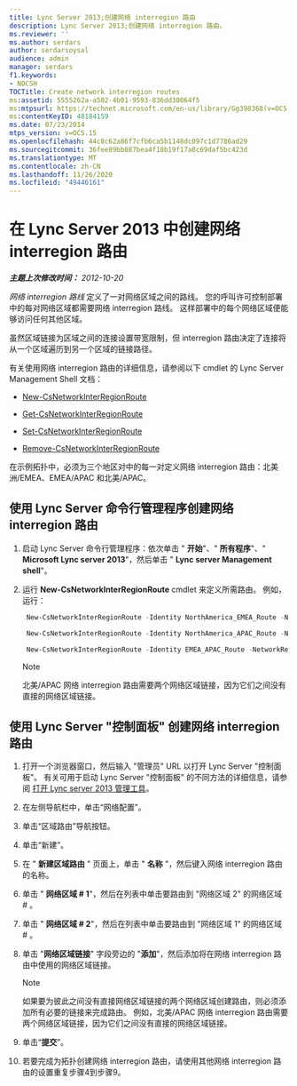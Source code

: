 ```yaml
---
title: Lync Server 2013;创建网络 interregion 路由
description: Lync Server 2013;创建网络 interregion 路由。
ms.reviewer: ''
ms.author: serdars
author: serdarsoysal
audience: admin
manager: serdars
f1.keywords:
- NOCSH
TOCTitle: Create network interregion routes
ms:assetid: 5555262a-a502-4b01-9593-836dd30064f5
ms:mtpsurl: https://technet.microsoft.com/en-us/library/Gg398368(v=OCS.15)
ms:contentKeyID: 48184159
ms.date: 07/23/2014
mtps_version: v=OCS.15
ms.openlocfilehash: 44c8c62a86f7cfb6ca5b1148dc097c1d7786ad29
ms.sourcegitcommit: 36fee89bb887bea4f18b19f17a8c69daf5bc423d
ms.translationtype: MT
ms.contentlocale: zh-CN
ms.lasthandoff: 11/26/2020
ms.locfileid: "49446161"
---
```

# <a name="create-network-interregion-routes-in-lync-server-2013"></a>在 Lync Server 2013 中创建网络 interregion 路由

<div data-xmlns="http://www.w3.org/1999/xhtml">

<div class="topic" data-xmlns="http://www.w3.org/1999/xhtml" data-msxsl="urn:schemas-microsoft-com:xslt" data-cs="https://msdn.microsoft.com/">

<div data-asp="https://msdn2.microsoft.com/asp">



</div>

<div id="mainSection">

<div id="mainBody">

<span> </span>

_**主题上次修改时间：** 2012-10-20_

*网络 interregion 路线* 定义了一对网络区域之间的路线。 您的呼叫许可控制部署中的每对网络区域都需要网络 interregion 路线。 这样部署中的每个网络区域便能够访问任何其他区域。

虽然区域链接为区域之间的连接设置带宽限制，但 interregion 路由决定了连接将从一个区域遍历到另一个区域的链接路径。

有关使用网络 interregion 路由的详细信息，请参阅以下 cmdlet 的 Lync Server Management Shell 文档：

  - [New-CsNetworkInterRegionRoute](https://docs.microsoft.com/powershell/module/skype/New-CsNetworkInterRegionRoute)

  - [Get-CsNetworkInterRegionRoute](https://docs.microsoft.com/powershell/module/skype/Get-CsNetworkInterRegionRoute)

  - [Set-CsNetworkInterRegionRoute](https://docs.microsoft.com/powershell/module/skype/Set-CsNetworkInterRegionRoute)

  - [Remove-CsNetworkInterRegionRoute](https://docs.microsoft.com/powershell/module/skype/Remove-CsNetworkInterRegionRoute)

在示例拓扑中，必须为三个地区对中的每一对定义网络 interregion 路由：北美洲/EMEA、EMEA/APAC 和北美/APAC。

<div>

## <a name="to-create-network-interregion-routes-by-using-lync-server-management-shell"></a>使用 Lync Server 命令行管理程序创建网络 interregion 路由

1.  启动 Lync Server 命令行管理程序：依次单击 " **开始**"、" **所有程序**"、" **Microsoft Lync server 2013**"，然后单击 " **Lync server Management shell**"。

2.  运行 **New-CsNetworkInterRegionRoute** cmdlet 来定义所需路由。 例如，运行：
    
       ```PowerShell
        New-CsNetworkInterRegionRoute -Identity NorthAmerica_EMEA_Route -NetworkRegionID1 NorthAmerica -NetworkRegionID2 EMEA -NetworkRegionLinkIDs "NA-EMEA-LINK"
       ```
    
       ```PowerShell
        New-CsNetworkInterRegionRoute -Identity NorthAmerica_APAC_Route -NetworkRegionID1 NorthAmerica -NetworkRegionID2 APAC -NetworkRegionLinkIDs "NA-EMEA-LINK, EMEA-APAC-LINK"
       ```
    
       ```PowerShell
        New-CsNetworkInterRegionRoute -Identity EMEA_APAC_Route -NetworkRegionID1 EMEA -NetworkRegionID2 APAC -NetworkRegionLinkIDs "EMEA-APAC-LINK"
       ```
    
    <div class=" ">
    

    > [!NOTE]  
    > 北美/APAC 网络 interregion 路由需要两个网络区域链接，因为它们之间没有直接的网络区域链接。

    
    </div>

</div>

<div>

## <a name="to-create-network-interregion-routes-by-using-lync-server-control-panel"></a>使用 Lync Server "控制面板" 创建网络 interregion 路由

1.  打开一个浏览器窗口，然后输入 "管理员" URL 以打开 Lync Server "控制面板"。 有关可用于启动 Lync Server "控制面板" 的不同方法的详细信息，请参阅 [打开 Lync server 2013 管理工具](lync-server-2013-open-lync-server-administrative-tools.md)。

2.  在左侧导航栏中，单击“网络配置”。

3.  单击“区域路由”导航按钮。

4.  单击“新建”。

5.  在 " **新建区域路由** " 页面上，单击 " **名称** "，然后键入网络 interregion 路由的名称。

6.  单击 " **网络区域 \# 1**"，然后在列表中单击要路由到 "网络区域 2" 的网络区域 \# 。

7.  单击 " **网络区域 \# 2**"，然后在列表中单击要路由到 "网络区域 1" 的网络区域 \# 。

8.  单击 "**网络区域链接**" 字段旁边的 "**添加**"，然后添加将在网络 interregion 路由中使用的网络区域链接。
    
    <div class=" ">
    

    > [!NOTE]  
    > 如果要为彼此之间没有直接网络区域链接的两个网络区域创建路由，则必须添加所有必要的链接来完成路由。 例如，北美/APAC 网络 interregion 路由需要两个网络区域链接，因为它们之间没有直接的网络区域链接。

    
    </div>

9.  单击“**提交**”。

10. 若要完成为拓扑创建网络 interregion 路由，请使用其他网络 interregion 路由的设置重复步骤4到步骤9。

</div>

</div>

<span> </span>

</div>

</div>

</div>

